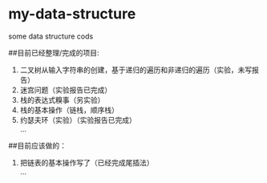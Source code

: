 ﻿# my-data-structure
some data structure cods  


##目前已经整理/完成的项目:
  1. 二叉树从输入字符串的创建，基于递归的遍历和非递归的遍历（实验，未写报告）  
  2. 迷宫问题（实验报告已完成）  
  3. 栈的表达式糗事（另实验）  
  4. 栈的基本操作（链栈，顺序栈）  
  5. 约瑟夫环（实验）（实验报告已完成）   
  ...  

##目前应该做的：
  1. 把链表的基本操作写了（已经完成尾插法）  
 ...
